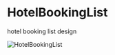 # HotelBookingList
hotel booking list design

![HotelBookingList](https://iheno.github.io/HotelBookingList/asset/img/booking.png "HotelBookingList")
